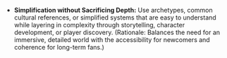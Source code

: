 - **Simplification without Sacrificing Depth:** Use archetypes, common cultural references, or simplified systems that are easy to understand while layering in complexity through storytelling, character development, or player discovery. (Rationale: Balances the need for an immersive, detailed world with the accessibility for newcomers and coherence for long-term fans.)